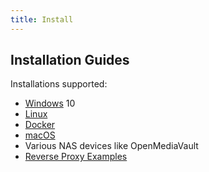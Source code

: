 ```yaml
---
title: Install
---
```


## Installation Guides

Installations supported:

* [Windows](https://wiki.kavitareader.com/install/windows-install) 10
* [Linux](https://wiki.kavitareader.com/install/linux-install)
* [Docker](https://wiki.kavitareader.com/install/docker-install)
* [macOS](https://wiki.kavitareader.com/install/macos)
* Various NAS devices like OpenMediaVault
* [Reverse Proxy Examples](https://wiki.kavitareader.com/install/reverse-proxy)